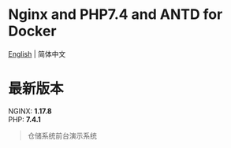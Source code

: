 # Nginx and PHP7.4 and ANTD for Docker

[English](./README.md) | 简体中文

# 最新版本
NGINX: **1.17.8**   
PHP:   **7.4.1**

> 仓储系统前台演示系统

